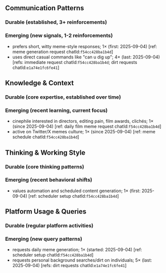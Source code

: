 ## Communication Patterns
### Durable (established, 3+ reinforcements)

### Emerging (new signals, 1-2 reinforcements)
- prefers short, witty meme-style responses; 1× (first: 2025-09-04) [ref: meme generation request chatId:`f54cc428ba1b4d`]
- uses direct casual commands like "can u dig up"; 4× (last: 2025-09-04) [refs: immediate request chatId:`f54cc428ba1b4d`; dirt requests chatId:`e1a74e1fc6fe41`]

## Knowledge & Context
### Durable (core expertise, established over time)

### Emerging (recent learning, current focus)
- cinephile interested in directors, editing pain, film awards, clichés; 1× (since 2025-09-04) [ref: daily film meme request chatId:`f54cc428ba1b4d`]
- active on Twitter/X memes culture; 1× (since 2025-09-04) [ref: meme schedule chatId:`f54cc428ba1b4d`]

## Thinking & Working Style
### Durable (core thinking patterns)

### Emerging (recent behavioral shifts)
- values automation and scheduled content generation; 1× (first: 2025-09-04) [ref: scheduler setup chatId:`f54cc428ba1b4d`]

## Platform Usage & Queries
### Durable (regular platform activities)

### Emerging (new query patterns)
- requests daily meme generation; 1× (started: 2025-09-04) [ref: scheduler setup chatId:`f54cc428ba1b4d`]
- requests personal background searches/dirt on individuals; 5× (last: 2025-09-04) [refs: dirt requests chatId:`e1a74e1fc6fe41`]